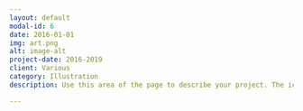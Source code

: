 ```yaml
---
layout: default
modal-id: 6
date: 2016-01-01
img: art.png
alt: image-alt
project-date: 2016-2019
client: Various
category: Illustration
description: Use this area of the page to describe your project. The icon above is part of a free icon set by <a href="https://sellfy.com/p/8Q9P/jV3VZ/">Flat Icons</a>. On their website, you can download their free set with 16 icons, or you can purchase the entire set with 146 icons for only $12!

---
```

